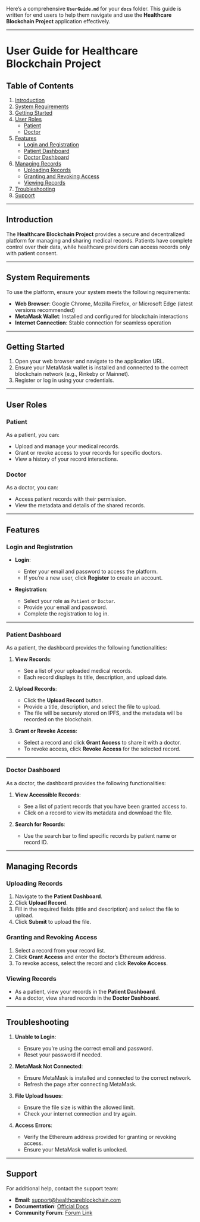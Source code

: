 Here’s a comprehensive **`UserGuide.md`** for your **`docs`** folder. This guide is written for end users to help them navigate and use the **Healthcare Blockchain Project** application effectively.

---

# **User Guide for Healthcare Blockchain Project**

## **Table of Contents**

1. [Introduction](#introduction)
2. [System Requirements](#system-requirements)
3. [Getting Started](#getting-started)
4. [User Roles](#user-roles)
   - [Patient](#patient)
   - [Doctor](#doctor)
5. [Features](#features)
   - [Login and Registration](#login-and-registration)
   - [Patient Dashboard](#patient-dashboard)
   - [Doctor Dashboard](#doctor-dashboard)
6. [Managing Records](#managing-records)
   - [Uploading Records](#uploading-records)
   - [Granting and Revoking Access](#granting-and-revoking-access)
   - [Viewing Records](#viewing-records)
7. [Troubleshooting](#troubleshooting)
8. [Support](#support)

---

## **Introduction**

The **Healthcare Blockchain Project** provides a secure and decentralized platform for managing and sharing medical records. Patients have complete control over their data, while healthcare providers can access records only with patient consent.

---

## **System Requirements**

To use the platform, ensure your system meets the following requirements:

- **Web Browser**: Google Chrome, Mozilla Firefox, or Microsoft Edge (latest versions recommended)
- **MetaMask Wallet**: Installed and configured for blockchain interactions
- **Internet Connection**: Stable connection for seamless operation

---

## **Getting Started**

1. Open your web browser and navigate to the application URL.
2. Ensure your MetaMask wallet is installed and connected to the correct blockchain network (e.g., Rinkeby or Mainnet).
3. Register or log in using your credentials.

---

## **User Roles**

### **Patient**

As a patient, you can:
- Upload and manage your medical records.
- Grant or revoke access to your records for specific doctors.
- View a history of your record interactions.

### **Doctor**

As a doctor, you can:
- Access patient records with their permission.
- View the metadata and details of the shared records.

---

## **Features**

### **Login and Registration**

- **Login**:
  - Enter your email and password to access the platform.
  - If you’re a new user, click **Register** to create an account.
  
- **Registration**:
  - Select your role as `Patient` or `Doctor`.
  - Provide your email and password.
  - Complete the registration to log in.

---

### **Patient Dashboard**

As a patient, the dashboard provides the following functionalities:

1. **View Records**:
   - See a list of your uploaded medical records.
   - Each record displays its title, description, and upload date.

2. **Upload Records**:
   - Click the **Upload Record** button.
   - Provide a title, description, and select the file to upload.
   - The file will be securely stored on IPFS, and the metadata will be recorded on the blockchain.

3. **Grant or Revoke Access**:
   - Select a record and click **Grant Access** to share it with a doctor.
   - To revoke access, click **Revoke Access** for the selected record.

---

### **Doctor Dashboard**

As a doctor, the dashboard provides the following functionalities:

1. **View Accessible Records**:
   - See a list of patient records that you have been granted access to.
   - Click on a record to view its metadata and download the file.

2. **Search for Records**:
   - Use the search bar to find specific records by patient name or record ID.

---

## **Managing Records**

### **Uploading Records**

1. Navigate to the **Patient Dashboard**.
2. Click **Upload Record**.
3. Fill in the required fields (title and description) and select the file to upload.
4. Click **Submit** to upload the file.

### **Granting and Revoking Access**

1. Select a record from your record list.
2. Click **Grant Access** and enter the doctor’s Ethereum address.
3. To revoke access, select the record and click **Revoke Access**.

### **Viewing Records**

- As a patient, view your records in the **Patient Dashboard**.
- As a doctor, view shared records in the **Doctor Dashboard**.

---

## **Troubleshooting**

1. **Unable to Login**:
   - Ensure you’re using the correct email and password.
   - Reset your password if needed.

2. **MetaMask Not Connected**:
   - Ensure MetaMask is installed and connected to the correct network.
   - Refresh the page after connecting MetaMask.

3. **File Upload Issues**:
   - Ensure the file size is within the allowed limit.
   - Check your internet connection and try again.

4. **Access Errors**:
   - Verify the Ethereum address provided for granting or revoking access.
   - Ensure your MetaMask wallet is unlocked.

---

## **Support**

For additional help, contact the support team:

- **Email**: support@healthcareblockchain.com
- **Documentation**: [Official Docs](#)
- **Community Forum**: [Forum Link](#)

